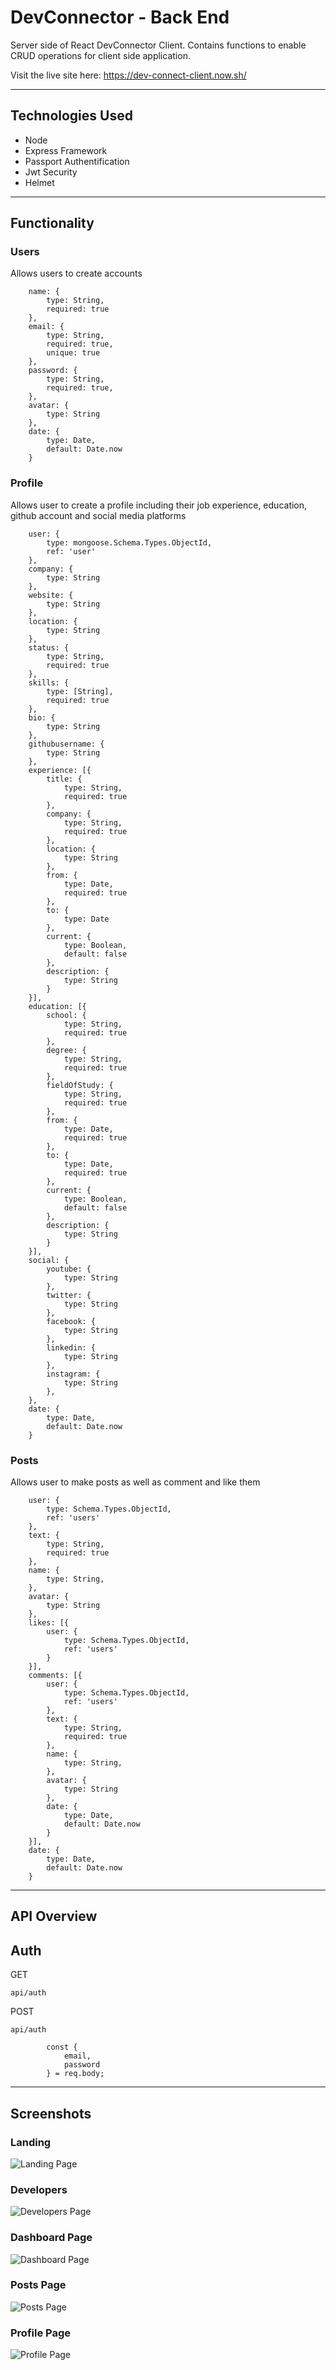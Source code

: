 # DevConnector - Back End
Server side of React DevConnector Client. Contains functions to enable CRUD operations for client side application.

Visit the live site here: https://dev-connect-client.now.sh/

---

## Technologies Used
- Node
- Express Framework
- Passport Authentification
- Jwt Security
- Helmet

---

## Functionality

### Users

Allows users to create accounts 

```    
    name: {
        type: String,
        required: true
    },
    email: {
        type: String,
        required: true,
        unique: true
    },
    password: {
        type: String,
        required: true,
    },
    avatar: {
        type: String
    },
    date: {
        type: Date,
        default: Date.now
    }
```

### Profile

Allows user to create a profile including their job experience, education, github account and social media platforms

```
    user: {
        type: mongoose.Schema.Types.ObjectId,
        ref: 'user'
    },
    company: {
        type: String
    },
    website: {
        type: String
    },
    location: {
        type: String
    },
    status: {
        type: String,
        required: true
    },
    skills: {
        type: [String],
        required: true
    },
    bio: {
        type: String
    },
    githubusername: {
        type: String
    },
    experience: [{
        title: {
            type: String,
            required: true
        },
        company: {
            type: String,
            required: true
        },
        location: {
            type: String
        },
        from: {
            type: Date,
            required: true
        },
        to: {
            type: Date
        },
        current: {
            type: Boolean,
            default: false
        },
        description: {
            type: String
        }
    }],
    education: [{
        school: {
            type: String,
            required: true
        },
        degree: {
            type: String,
            required: true
        },
        fieldOfStudy: {
            type: String,
            required: true
        },
        from: {
            type: Date,
            required: true
        },
        to: {
            type: Date,
            required: true
        },
        current: {
            type: Boolean,
            default: false
        },
        description: {
            type: String
        }
    }],
    social: {
        youtube: {
            type: String
        },
        twitter: {
            type: String
        },
        facebook: {
            type: String
        },
        linkedin: {
            type: String
        },
        instagram: {
            type: String
        },
    },
    date: {
        type: Date,
        default: Date.now
    }
```

### Posts

Allows user to make posts as well as comment and like them

```
    user: {
        type: Schema.Types.ObjectId,
        ref: 'users'
    },
    text: {
        type: String,
        required: true
    },
    name: {
        type: String,
    },
    avatar: {
        type: String
    },
    likes: [{
        user: {
            type: Schema.Types.ObjectId,
            ref: 'users'
        }
    }],
    comments: [{
        user: {
            type: Schema.Types.ObjectId,
            ref: 'users'
        },
        text: {
            type: String,
            required: true
        },
        name: {
            type: String,
        },
        avatar: {
            type: String
        },
        date: {
            type: Date,
            default: Date.now
        }
    }],
    date: {
        type: Date,
        default: Date.now
    }

```
---

## API Overview

## Auth

GET
```
api/auth
```
POST
```
api/auth

        const {
            email,
            password
        } = req.body;
```


---
## Screenshots

### Landing
![Landing Page](screenshots/Landing.png)

### Developers
![Developers Page](screenshots/Developers.png)

### Dashboard Page
![Dashboard Page](screenshots/Dashboard.png)

### Posts Page
![Posts Page](screenshots/Posts.png)

### Profile Page
![Profile Page](screenshots/Profile.png)

